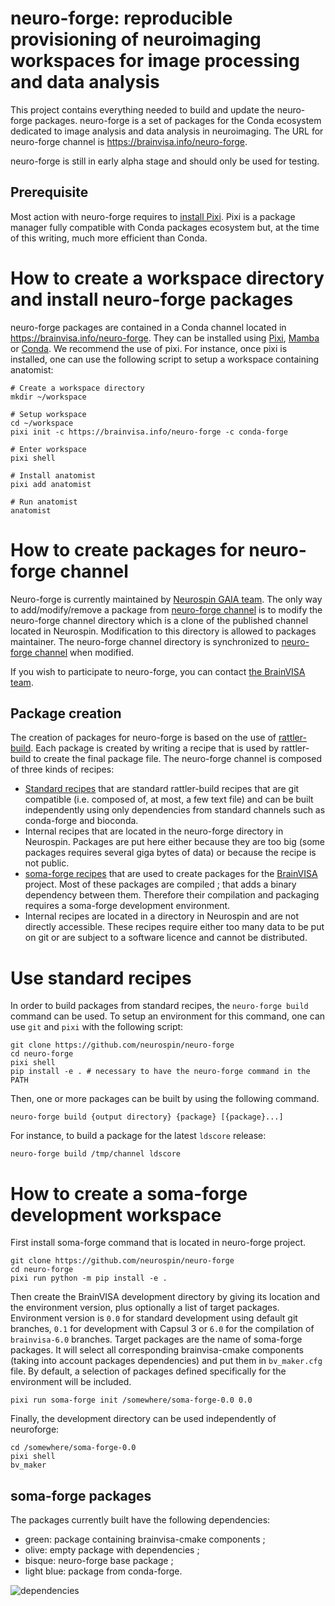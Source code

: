 # neuro-forge: reproducible provisioning of neuroimaging workspaces for image processing and data analysis

This project contains everything needed to build and update the neuro-forge packages. neuro-forge is a set of packages for the Conda ecosystem dedicated to image analysis and data analysis in neuroimaging. The URL for neuro-forge channel is https://brainvisa.info/neuro-forge.

neuro-forge is still in early alpha stage and should only be used for testing.

## Prerequisite
Most action with neuro-forge requires to [install Pixi](https://pixi.sh). Pixi is a package manager fully compatible with Conda packages ecosystem but, at the time of this writing, much more efficient than Conda.

# How to create a workspace directory and install neuro-forge packages

neuro-forge packages are contained in a Conda channel located in https://brainvisa.info/neuro-forge. They can be installed using [Pixi](https://pixi.sh), [Mamba](https://mamba.readthedocs.io) or [Conda](https://docs.conda.io). We recommend the use of pixi. For instance, once pixi is installed, one can use the following script to setup a workspace containing anatomist:

```
# Create a workspace directory
mkdir ~/workspace

# Setup workspace
cd ~/workspace
pixi init -c https://brainvisa.info/neuro-forge -c conda-forge

# Enter workspace
pixi shell

# Install anatomist
pixi add anatomist

# Run anatomist
anatomist
```

# How to create packages for neuro-forge channel

Neuro-forge is currently maintained by [Neurospin GAIA team](https://neurospin.github.io/gaia/). The only way to add/modify/remove a package from [neuro-forge channel](https://brainvisa.info/neuro-forge) is to modify the neuro-forge channel directory which is a clone of the published channel located in Neurospin. Modification to this directory is allowed to packages maintainer. The neuro-forge channel directory is synchronized to [neuro-forge channel](https://brainvisa.info/neuro-forge) when modified.

If you wish to participate to neuro-forge, you can contact [the BrainVISA team](mailto:admin@brainvisa.info).

## Package creation

The creation of packages for neuro-forge is based on the use of [rattler-build](https://prefix-dev.github.io/rattler-build). Each package is created by writing a recipe that is used by rattler-build to create the final package file. The neuro-forge channel is composed of three kinds of recipes:

- [Standard recipes](https://github.com/neurospin/neuro-forge/tree/main/recipes) that are standard rattler-build recipes that are git compatible (i.e. composed of, at most, a few text file) and can be built independently using only dependencies from standard channels such as conda-forge and bioconda.
- Internal recipes that are located in the neuro-forge directory in Neurospin. Packages are put here either because they are too big (some packages requires several giga bytes of data) or because the recipe is not public.
- [soma-forge recipes](https://github.com/neurospin/neuro-forge/tree/main/soma-forge) that are used to create packages for the [BrainVISA](https://brainvisa.info) project. Most of these packages are compiled ; that adds a binary dependency between them. Therefore their compilation and packaging requires a soma-forge development environment.
- Internal recipes are located in a directory in Neurospin and are not directly accessible. These recipes require either too many data to be put on git or are subject to a software licence and cannot be distributed.


# Use standard recipes

In order to build packages from standard recipes, the `neuro-forge build` command can be used. To setup an environment for this command, one can use `git` and `pixi` with the following script:

```
git clone https://github.com/neurospin/neuro-forge
cd neuro-forge
pixi shell
pip install -e . # necessary to have the neuro-forge command in the PATH
```

Then, one or more packages can be built by using the following command.
```
neuro-forge build {output directory} {package} [{package}...]
```

For instance, to build a package for the latest `ldscore` release:
```
neuro-forge build /tmp/channel ldscore
```

# How to create a soma-forge development workspace

First install soma-forge command that is located in neuro-forge project.
```
git clone https://github.com/neurospin/neuro-forge
cd neuro-forge
pixi run python -m pip install -e .
```

Then create the BrainVISA development directory by giving its location and the environment version, plus optionally a list of target packages. Environment version is `0.0` for standard development using default git branches, `0.1` for development with Capsul 3 or `6.0` for the compilation of `brainvisa-6.0` branches. Target packages are the name of soma-forge packages. It will select all corresponding brainvisa-cmake components (taking into account packages dependencies) and put them in `bv_maker.cfg` file. By default, a selection of packages defined specifically for the environment will be included.
```
pixi run soma-forge init /somewhere/soma-forge-0.0 0.0
```

Finally, the development directory can be used independently of neuroforge:
```
cd /somewhere/soma-forge-0.0
pixi shell
bv_maker
```

## soma-forge packages

The packages currently built have the following dependencies:
- green: package containing brainvisa-cmake components ;
- olive: empty package with dependencies ;
- bisque: neuro-forge base package ; 
- light blue: package from conda-forge.

![dependencies](https://github.com/brainvisa/soma-forge/assets/3062350/c34edacd-ec27-49b4-b68d-75505390d63b)
